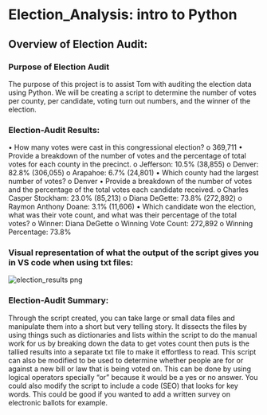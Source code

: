 # Election_Analysis: intro to Python
## Overview of Election Audit: 
### Purpose of Election Audit
The purpose of this project is to assist Tom with auditing the election data using Python. We will be creating a script to determine the number of votes per county, per candidate, voting turn out numbers, and the winner of the election. 

### Election-Audit Results:
•	How many votes were cast in this congressional election?
o	369,711
•	Provide a breakdown of the number of votes and the percentage of total votes for each county in the precinct.
o	Jefferson: 10.5% (38,855)
o	Denver: 82.8% (306,055)
o	Arapahoe: 6.7% (24,801)
•	Which county had the largest number of votes?
o	Denver 
•	Provide a breakdown of the number of votes and the percentage of the total votes each candidate received.
o	Charles Casper Stockham: 23.0% (85,213)
o	Diana DeGette: 73.8% (272,892)
o	Raymon Anthony Doane: 3.1% (11,606)
•	Which candidate won the election, what was their vote count, and what was their percentage of the total votes?
o	Winner: Diana DeGette
o	Winning Vote Count: 272,892
o	Winning Percentage: 73.8%


### Visual representation of what the output of the script gives you in VS code when using txt files:
![election_results png](https://user-images.githubusercontent.com/88864493/133954863-3df759d4-e440-466e-b204-012b9d36bc49.jpg)


### Election-Audit Summary:
Through the script created, you can take large or small data files and manipulate them into a short but very telling story. It dissects the files by using things such as dictionaries and lists within the script to do the manual work for us by breaking down the data to get votes count then puts is the tallied results into a separate txt file to make it effortless to read. This script can also be modified to be used to determine whether people are for or against a new bill or law that is being voted on. This can be done by using logical operators specially “or” because it would be a yes or no answer.  You could also modify the script to include a code (SEO) that looks for key words. This could be good if you wanted to add a written survey on electronic ballots for example. 
